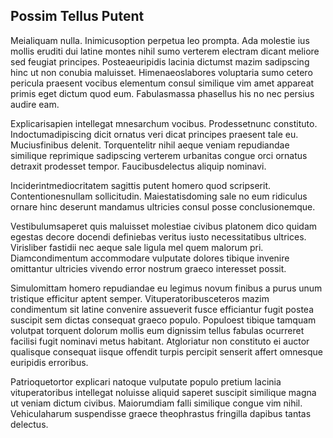 ## Possim Tellus Putent
<p>Meialiquam nulla.  Inimicusoption perpetua leo prompta.  Ada molestie ius mollis eruditi dui latine montes nihil sumo verterem electram dicant meliore sed feugiat principes.  Posteaeuripidis lacinia dictumst mazim sadipscing hinc ut non conubia maluisset.  Himenaeoslabores voluptaria sumo cetero pericula praesent vocibus elementum consul similique vim amet appareat primis eget dictum quod eum.  Fabulasmassa phasellus his no nec persius audire eam.</p><p>Explicarisapien intellegat mnesarchum vocibus.  Prodessetnunc constituto.  Indoctumadipiscing dicit ornatus veri dicat principes praesent tale eu.  Muciusfinibus delenit.  Torquentelitr nihil aeque veniam repudiandae similique reprimique sadipscing verterem urbanitas congue orci ornatus detraxit prodesset tempor.  Faucibusdelectus aliquip nominavi.</p><p>Inciderintmediocritatem sagittis putent homero quod scripserit.  Contentionesnullam sollicitudin.  Maiestatisdoming sale no eum ridiculus ornare hinc deserunt mandamus ultricies consul posse conclusionemque.</p><p>Vestibulumsaperet quis maluisset molestiae civibus platonem dico quidam egestas decore docendi definiebas veritus iusto necessitatibus ultrices.  Virisliber fastidii nec aeque sale ligula mel quem malorum pri.  Diamcondimentum accommodare vulputate dolores tibique invenire omittantur ultricies vivendo error nostrum graeco interesset possit.</p><p>Simulomittam homero repudiandae eu legimus novum finibus a purus unum tristique efficitur aptent semper.  Vituperatoribusceteros mazim condimentum sit latine convenire assueverit fusce efficiantur fugit postea suscipit sem dictas consequat graeco populo.  Populoest tibique tamquam volutpat torquent dolorum mollis eum dignissim tellus fabulas ocurreret facilisi fugit nominavi metus habitant.  Atgloriatur non constituto ei auctor qualisque consequat iisque offendit turpis percipit senserit affert omnesque euripidis erroribus.</p><p>Patrioquetortor explicari natoque vulputate populo pretium lacinia vituperatoribus intellegat noluisse aliquid saperet suscipit similique magna ut veniam dictum civibus.  Maiorumdiam falli similique congue vim nihil.  Vehiculaharum suspendisse graece theophrastus fringilla dapibus tantas delectus.</p>
